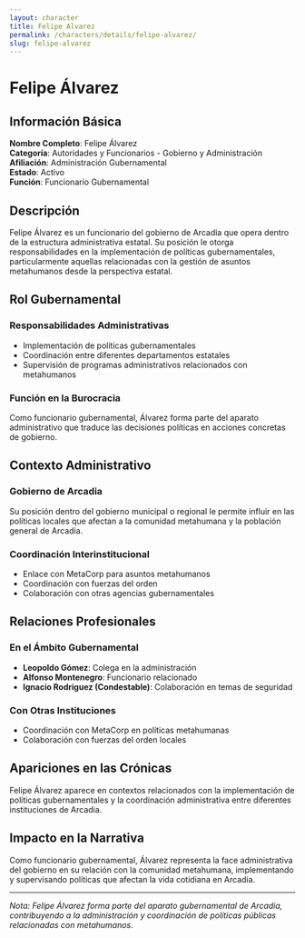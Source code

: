 ```yaml
---
layout: character
title: Felipe Alvarez
permalink: /characters/details/felipe-alvarez/
slug: felipe-alvarez
---
```


# Felipe Álvarez

## Información Básica

**Nombre Completo**: Felipe Álvarez  
**Categoría**: Autoridades y Funcionarios - Gobierno y Administración  
**Afiliación**: Administración Gubernamental  
**Estado**: Activo  
**Función**: Funcionario Gubernamental

## Descripción

Felipe Álvarez es un funcionario del gobierno de Arcadia que opera dentro de la estructura administrativa estatal. Su posición le otorga responsabilidades en la implementación de políticas gubernamentales, particularmente aquellas relacionadas con la gestión de asuntos metahumanos desde la perspectiva estatal.

## Rol Gubernamental

### Responsabilidades Administrativas
- Implementación de políticas gubernamentales
- Coordinación entre diferentes departamentos estatales
- Supervisión de programas administrativos relacionados con metahumanos

### Función en la Burocracia
Como funcionario gubernamental, Álvarez forma parte del aparato administrativo que traduce las decisiones políticas en acciones concretas de gobierno.

## Contexto Administrativo

### Gobierno de Arcadia
Su posición dentro del gobierno municipal o regional le permite influir en las políticas locales que afectan a la comunidad metahumana y la población general de Arcadia.

### Coordinación Interinstitucional
- Enlace con MetaCorp para asuntos metahumanos
- Coordinación con fuerzas del orden
- Colaboración con otras agencias gubernamentales

## Relaciones Profesionales

### En el Ámbito Gubernamental
- **Leopoldo Gómez**: Colega en la administración
- **Alfonso Montenegro**: Funcionario relacionado
- **Ignacio Rodriguez (Condestable)**: Colaboración en temas de seguridad

### Con Otras Instituciones
- Coordinación con MetaCorp en políticas metahumanas
- Colaboración con fuerzas del orden locales

## Apariciones en las Crónicas

Felipe Álvarez aparece en contextos relacionados con la implementación de políticas gubernamentales y la coordinación administrativa entre diferentes instituciones de Arcadia.

## Impacto en la Narrativa

Como funcionario gubernamental, Álvarez representa la face administrativa del gobierno en su relación con la comunidad metahumana, implementando y supervisando políticas que afectan la vida cotidiana en Arcadia.

---

*Nota: Felipe Álvarez forma parte del aparato gubernamental de Arcadia, contribuyendo a la administración y coordinación de políticas públicas relacionadas con metahumanos.*